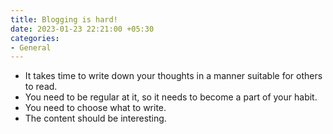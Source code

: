 ```yaml
---
title: Blogging is hard!
date: 2023-01-23 22:21:00 +05:30
categories:
- General
---
```


* It takes time to write down your thoughts in a manner suitable for others to read.
* You need to be regular at it, so it needs to become a part of your habit.
* You need to choose what to write.
* The content should be interesting.